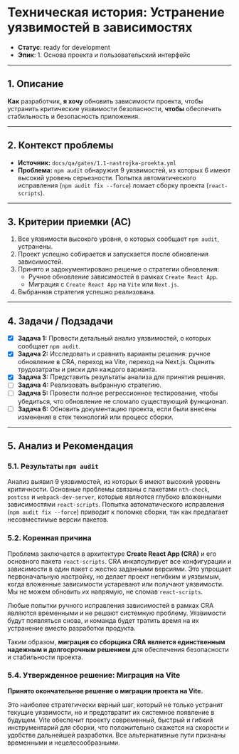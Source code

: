 # Техническая история: Устранение уязвимостей в зависимостях

- **Статус**: ready for development
- **Эпик**: 1. Основа проекта и пользовательский интерфейс

---

## 1. Описание

**Как** разработчик, **я хочу** обновить зависимости проекта, чтобы устранить критические уязвимости безопасности, **чтобы** обеспечить стабильность и безопасность приложения.

---

## 2. Контекст проблемы

- **Источник:** `docs/qa/gates/1.1-nastrojka-proekta.yml`
- **Проблема:** `npm audit` обнаружил 9 уязвимостей, из которых 6 имеют высокий уровень серьезности. Попытка автоматического исправления (`npm audit fix --force`) ломает сборку проекта (`react-scripts`).

---

## 3. Критерии приемки (AC)

1.  Все уязвимости высокого уровня, о которых сообщает `npm audit`, устранены.
2.  Проект успешно собирается и запускается после обновления зависимостей.
3.  Принято и задокументировано решение о стратегии обновления:
    -   Ручное обновление зависимостей в рамках `Create React App`.
    -   Миграция с `Create React App` на `Vite` или `Next.js`.
4.  Выбранная стратегия успешно реализована.

---

## 4. Задачи / Подзадачи

- [x] **Задача 1:** Провести детальный анализ уязвимостей, о которых сообщает `npm audit`.
- [x] **Задача 2:** Исследовать и сравнить варианты решения: ручное обновление в CRA, переход на Vite, переход на Next.js. Оценить трудозатраты и риски для каждого варианта.
- [x] **Задача 3:** Представить результаты анализа для принятия решения.
- [ ] **Задача 4:** Реализовать выбранную стратегию.
- [ ] **Задача 5:** Провести полное регрессионное тестирование, чтобы убедиться, что обновление не сломало существующий функционал.
- [ ] **Задача 6:** Обновить документацию проекта, если были внесены изменения в стек технологий или процесс сборки.

---

## 5. Анализ и Рекомендация

### 5.1. Результаты `npm audit`

Анализ выявил 9 уязвимостей, из которых 6 имеют высокий уровень критичности. Основные проблемы связаны с пакетами `nth-check`, `postcss` и `webpack-dev-server`, которые являются глубоко вложенными зависимостями `react-scripts`. Попытка автоматического исправления (`npm audit fix --force`) приводит к поломке сборки, так как предлагает несовместимые версии пакетов.

### 5.2. Коренная причина

Проблема заключается в архитектуре **Create React App (CRA)** и его основного пакета `react-scripts`. CRA инкапсулирует все конфигурации и зависимости в один пакет с жестко заданными версиями. Это упрощает первоначальную настройку, но делает проект негибким и уязвимым, когда вложенные зависимости устаревают или получают уязвимости. Мы не можем обновить их напрямую, не сломав `react-scripts`.

Любые попытки ручного исправления зависимостей в рамках CRA являются временными и не решают системную проблему. Уязвимости будут появляться снова, и команда будет тратить время на их устранение вместо разработки продукта.

Таким образом, **миграция со сборщика CRA является единственным надежным и долгосрочным решением** для обеспечения безопасности и стабильности проекта.

### 5.4. Утвержденное решение: Миграция на Vite

**Принято окончательное решение о миграции проекта на Vite.**

Это наиболее стратегически верный шаг, который не только устранит текущие уязвимости, но и предотвратит их системное появление в будущем. Vite обеспечит проекту современный, быстрый и гибкий инструментарий для сборки, что положительно скажется на скорости и удобстве дальнейшей разработки. Все альтернативные пути признаны временными и нецелесообразными.
